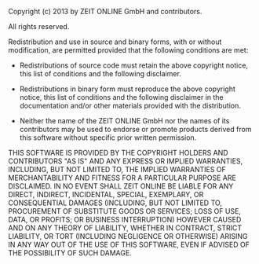 Copyright (c) 2013 by ZEIT ONLINE GmbH and contributors.

All rights reserved.

Redistribution and use in source and binary forms, with or without
modification, are permitted provided that the following conditions are met:

* Redistributions of source code must retain the above copyright notice, this
	list of conditions and the following disclaimer.

* Redistributions in binary form must reproduce the above copyright notice,
	this list of conditions and the following disclaimer in the documentation
	and/or other materials provided with the distribution.

* Neither the name of the ZEIT ONLINE GmbH nor the names of its contributors
	may be used to endorse or promote products derived from this software
	without specific prior written permission.

THIS SOFTWARE IS PROVIDED BY THE COPYRIGHT HOLDERS AND CONTRIBUTORS "AS IS" AND
ANY EXPRESS OR IMPLIED WARRANTIES, INCLUDING, BUT NOT LIMITED TO, THE IMPLIED
WARRANTIES OF MERCHANTABILITY AND FITNESS FOR A PARTICULAR PURPOSE ARE
DISCLAIMED. IN NO EVENT SHALL ZEIT ONLINE BE LIABLE FOR ANY DIRECT,
INDIRECT, INCIDENTAL, SPECIAL, EXEMPLARY, OR CONSEQUENTIAL DAMAGES (INCLUDING,
BUT NOT LIMITED TO, PROCUREMENT OF SUBSTITUTE GOODS OR SERVICES; LOSS OF USE,
DATA, OR PROFITS; OR BUSINESS INTERRUPTION) HOWEVER CAUSED AND ON ANY THEORY OF
LIABILITY, WHETHER IN CONTRACT, STRICT LIABILITY, OR TORT (INCLUDING NEGLIGENCE
OR OTHERWISE) ARISING IN ANY WAY OUT OF THE USE OF THIS SOFTWARE, EVEN IF
ADVISED OF THE POSSIBILITY OF SUCH DAMAGE.